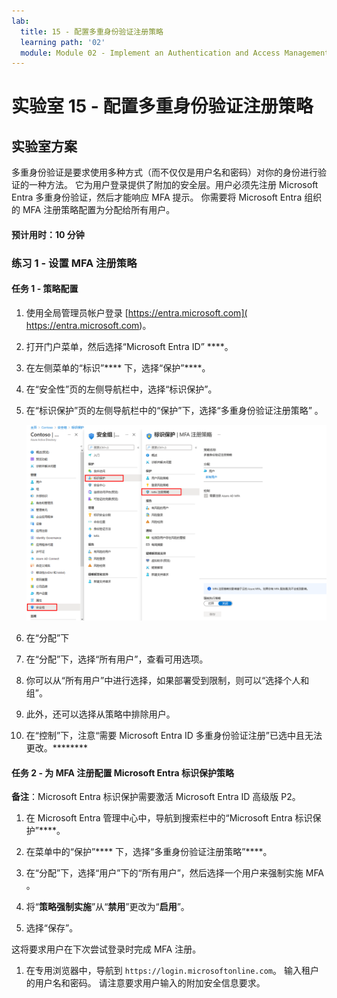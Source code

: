 ```yaml
---
lab:
  title: 15 - 配置多重身份验证注册策略
  learning path: '02'
  module: Module 02 - Implement an Authentication and Access Management Solution
---
```


# 实验室 15 - 配置多重身份验证注册策略

## 实验室方案

多重身份验证是要求使用多种方式（而不仅仅是用户名和密码）对你的身份进行验证的一种方法。 它为用户登录提供了附加的安全层。用户必须先注册 Microsoft Entra 多重身份验证，然后才能响应 MFA 提示。 你需要将 Microsoft Entra 组织的 MFA 注册策略配置为分配给所有用户。

#### 预计用时：10 分钟

### 练习 1 - 设置 MFA 注册策略

#### 任务 1 - 策略配置

1. 使用全局管理员帐户登录 [https://entra.microsoft.com]( https://entra.microsoft.com)。

2. 打开门户菜单，然后选择“Microsoft Entra ID” ****。

3. 在左侧菜单的“标识”**** 下，选择“保护”****。

4. 在“安全性”页的左侧导航栏中，选择“标识保护”。

5. 在“标识保护”页的左侧导航栏中的“保护”下，选择“多重身份验证注册策略” 。

    ![显示“MFA 注册策略”页的屏幕图像，其中突出显示了浏览路径](./media/lp2-mod4-browse-to-mfa-registration-policy.png)

6. 在“分配”下

7. 在“分配”下，选择“所有用户”，查看可用选项。

8. 你可以从“所有用户”中进行选择，如果部署受到限制，则可以“选择个人和组”。

9. 此外，还可以选择从策略中排除用户。

10. 在“控制”下，注意“需要 Microsoft Entra ID 多重身份验证注册”已选中且无法更改。********


#### 任务 2 - 为 MFA 注册配置 Microsoft Entra 标识保护策略

**备注**：Microsoft Entra 标识保护需要激活 Microsoft Entra ID 高级版 P2。 

1. 在 Microsoft Entra 管理中心中，导航到搜索栏中的“Microsoft Entra 标识保护”****。

1. 在菜单中的“保护”**** 下，选择“多重身份验证注册策略”****。

1. 在“分配”下，选择“用户”下的“所有用户”，然后选择一个用户来强制实施 MFA 。

1. 将“**策略强制实施**”从“**禁用**”更改为“**启用**”。

1. 选择“保存”。

这将要求用户在下次尝试登录时完成 MFA 注册。

1. 在专用浏览器中，导航到 `https://login.microsoftonline.com`。 输入租户的用户名和密码。  请注意要求用户输入的附加安全信息要求。
